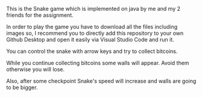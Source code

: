 This is the Snake game which is implemented on java by me and my 2 friends for the assignment. 

In order to play the game you have to download all the files including images so, 
I recommend you to directly add this repository to your own Github Desktop and open it easily via Visual Studio Code and run it. 

You can control the snake with arrow keys and try to collect bitcoins.

While you continue collecting bitcoins some walls will appear. Avoid them otherwise you will lose. 

Also, after some checkpoint Snake's speed will increase and walls are going to be bigger. 
